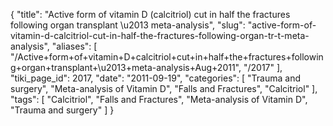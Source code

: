 {
    "title": "Active form of vitamin D (calcitriol) cut in half the fractures following organ transplant \u2013 meta-analysis",
    "slug": "active-form-of-vitamin-d-calcitriol-cut-in-half-the-fractures-following-organ-tr-t-meta-analysis",
    "aliases": [
        "/Active+form+of+vitamin+D+calcitriol+cut+in+half+the+fractures+following+organ+transplant+\u2013+meta-analysis+Aug+2011",
        "/2017"
    ],
    "tiki_page_id": 2017,
    "date": "2011-09-19",
    "categories": [
        "Trauma and surgery",
        "Meta-analysis of Vitamin D",
        "Falls and Fractures",
        "Calcitriol"
    ],
    "tags": [
        "Calcitriol",
        "Falls and Fractures",
        "Meta-analysis of Vitamin D",
        "Trauma and surgery"
    ]
}